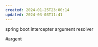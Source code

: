```yaml
---
created: 2024-01-25T23:00:14
updated: 2024-03-03T11:41
---
```

spring boot intercepter
argument resolver

#argent 